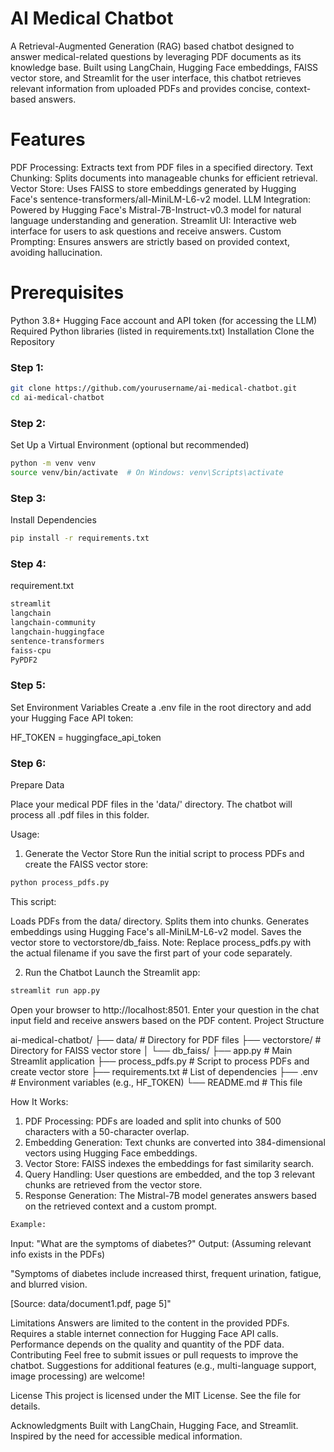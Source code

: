 # AI Medical Chatbot
A Retrieval-Augmented Generation (RAG) based chatbot designed to answer medical-related questions by leveraging PDF documents as its knowledge base. Built using LangChain, Hugging Face embeddings, FAISS vector store, and Streamlit for the user interface, this chatbot retrieves relevant information from uploaded PDFs and provides concise, context-based answers.

# Features
PDF Processing: Extracts text from PDF files in a specified directory.
Text Chunking: Splits documents into manageable chunks for efficient retrieval.
Vector Store: Uses FAISS to store embeddings generated by Hugging Face's sentence-transformers/all-MiniLM-L6-v2 model.
LLM Integration: Powered by Hugging Face's Mistral-7B-Instruct-v0.3 model for natural language understanding and generation.
Streamlit UI: Interactive web interface for users to ask questions and receive answers.
Custom Prompting: Ensures answers are strictly based on provided context, avoiding hallucination.
# Prerequisites
Python 3.8+
Hugging Face account and API token (for accessing the LLM)
Required Python libraries (listed in requirements.txt)
Installation
Clone the Repository

### Step 1:
```bash
git clone https://github.com/yourusername/ai-medical-chatbot.git
cd ai-medical-chatbot
```

### Step 2:
Set Up a Virtual Environment (optional but recommended)

```bash
python -m venv venv
source venv/bin/activate  # On Windows: venv\Scripts\activate
```

### Step 3:
Install Dependencies

```bash
pip install -r requirements.txt
```

### Step 4:
requirement.txt

```bash
streamlit
langchain
langchain-community
langchain-huggingface
sentence-transformers
faiss-cpu
PyPDF2
```

### Step 5:
Set Environment Variables
Create a .env file in the root directory and add your Hugging Face API token:

HF_TOKEN = huggingface_api_token

### Step 6:
Prepare Data

Place your medical PDF files in the 'data/' directory.
The chatbot will process all .pdf files in this folder.


Usage:
1. Generate the Vector Store
Run the initial script to process PDFs and create the FAISS vector store:

```bash
python process_pdfs.py
```

This script:

Loads PDFs from the data/ directory.
Splits them into chunks.
Generates embeddings using Hugging Face's all-MiniLM-L6-v2 model.
Saves the vector store to vectorstore/db_faiss.
Note: Replace process_pdfs.py with the actual filename if you save the first part of your code separately.

2. Run the Chatbot
Launch the Streamlit app:

```bash
streamlit run app.py
```

Open your browser to http://localhost:8501.
Enter your question in the chat input field and receive answers based on the PDF content.
Project Structure

ai-medical-chatbot/
├── data/                  # Directory for PDF files
├── vectorstore/           # Directory for FAISS vector store
│   └── db_faiss/
├── app.py                # Main Streamlit application
├── process_pdfs.py       # Script to process PDFs and create vector store
├── requirements.txt      # List of dependencies
├── .env                  # Environment variables (e.g., HF_TOKEN)
└── README.md             # This file

How It Works:

1. PDF Processing: PDFs are loaded and split into chunks of 500 characters with a 50-character overlap.
2. Embedding Generation: Text chunks are converted into 384-dimensional vectors using Hugging Face embeddings.
3. Vector Store: FAISS indexes the embeddings for fast similarity search.
4. Query Handling: User questions are embedded, and the top 3 relevant chunks are retrieved from the vector store.
5. Response Generation: The Mistral-7B model generates answers based on the retrieved context and a custom prompt.

```bash
Example:
```
Input: "What are the symptoms of diabetes?"
Output: (Assuming relevant info exists in the PDFs)

"Symptoms of diabetes include increased thirst, frequent urination, fatigue, and blurred vision.

[Source: data/document1.pdf, page 5]"

Limitations
Answers are limited to the content in the provided PDFs.
Requires a stable internet connection for Hugging Face API calls.
Performance depends on the quality and quantity of the PDF data.
Contributing
Feel free to submit issues or pull requests to improve the chatbot. Suggestions for additional features (e.g., multi-language support, image processing) are welcome!

License
This project is licensed under the MIT License. See the  file for details.

Acknowledgments
Built with LangChain, Hugging Face, and Streamlit.
Inspired by the need for accessible medical information.
